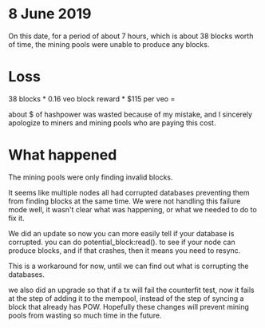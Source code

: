 8 June 2019
======

On this date, for a period of about 7 hours, which is about 38 blocks worth of time, the mining pools were unable to produce any blocks.

Loss
=====

38 blocks * 0.16 veo block reward * $115 per veo =

about $ of hashpower was wasted because of my mistake, and I sincerely apologize to miners and mining pools who are paying this cost.

What happened
======

The mining pools were only finding invalid blocks.

It seems like multiple nodes all had corrupted databases preventing them from finding blocks at the same time.
We were not handling this failure mode well, it wasn't clear what was happening, or what we needed to do to fix it.

We did an update so now you can more easily tell if your database is corrupted. you can do potential_block:read(). to see if your node can produce blocks, and if that crashes, then it means you need to resync.

This is a workaround for now, until we can find out what is corrupting the databases.


we also did an upgrade so that if a tx will fail the counterfit test, now it fails at the step of adding it to the mempool, instead of the step of syncing a block that already has POW.
Hopefully these changes will prevent mining pools from wasting so much time in the future.